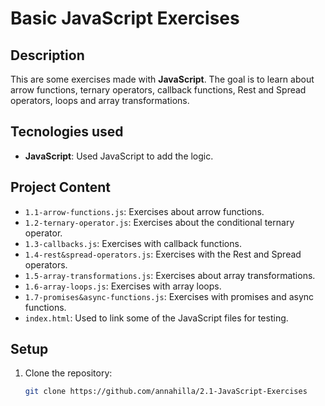 # Basic JavaScript Exercises

## Description

This are some exercises made with **JavaScript**. The goal is to learn about arrow functions, ternary operators, callback functions, Rest and Spread operators, loops and array transformations.

## Tecnologies used

- **JavaScript**: Used JavaScript to add the logic.

## Project Content

- `1.1-arrow-functions.js`: Exercises about arrow functions.
- `1.2-ternary-operator.js`: Exercises about the conditional ternary operator.
- `1.3-callbacks.js`: Exercises with callback functions.
- `1.4-rest&spread-operators.js`: Exercises with the Rest and Spread operators.
- `1.5-array-transformations.js`: Exercises about array transformations.
- `1.6-array-loops.js`: Exercises with array loops.
- `1.7-promises&async-functions.js`: Exercises with promises and async functions.
- `index.html`: Used to link some of the JavaScript files for testing.

## Setup

1. Clone the repository:

   ```bash
   git clone https://github.com/annahilla/2.1-JavaScript-Exercises
   ```